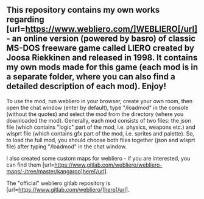This repository contains my own works regarding [url=https://www.webliero.com/]WEBLIERO[/url] - an online version (powered by basro) of classic MS-DOS freeware game called LIERO created by Joosa Riekkinen and released in 1998. It contains my own mods made for this game (each mod is in a separate folder, where you can also find a detailed description of each mod). Enjoy!
---------------------------------------------------
To use the mod, run webliero in your browser, create your own room, then open the chat window (enter by default), type "/loadmod" in the console (without the quotes) and select the mod from the directory (where you downloaded the mod). Generally, each mod consists of two files: the json file (which contains "logic" part of the mod, i.e. physics, weapons etc.) and wlsprt file (which contains gfx part of the mod, i.e. sprites and palette). So, to load the full mod, you should choose both files together (json and wlsprt file) after typing "/loadmod" in the chat window.

I also created some custom maps for webliero - if you are interested, you can find them [url=https://www.gitlab.com/webliero/webliero-maps/-/tree/master/kangaroo]here[/url].

The "official" webliero gitlab repository is [url=https://www.gitlab.com/webliero/]here[/url].

